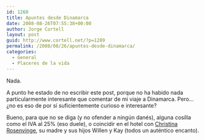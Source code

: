 ```yaml
---
id: 1260
title: Apuntes desde Dinamarca
date: 2008-08-26T07:55:38+00:00
author: Jorge Cortell
layout: post
guid: http://www.cortell.net/?p=1289
permalink: /2008/08/26/apuntes-desde-dinamarca/
categories:
  - General
  - Placeres de la vida
---
```

Nada.

A punto he estado de no escribir este post, porque no ha habido nada particularmente interesante que comentar de mi viaje a Dinamarca. Pero&#8230; ¿no es eso de por sí suficientemente curioso e interesante?

Bueno, para que no se diga (y no ofender a ningún danés), alguna cosilla como el IVA al 25% (eso duele), o coincidir en el hotel con <a title="web oficial de Christina" href="http://www.christinarosenvinge.com" target="_blank">Christina Rosenvinge</a>, su madre y sus hijos Willen y Kay (todos un auténtico encanto).